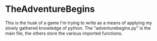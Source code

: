 # TheAdventureBegins
This is the husk of a game I'm trying to write as a means of applying my slowly gathered knowledge of python.
The "adventurebegins.py" is the main file, the others store the various imported functions.
